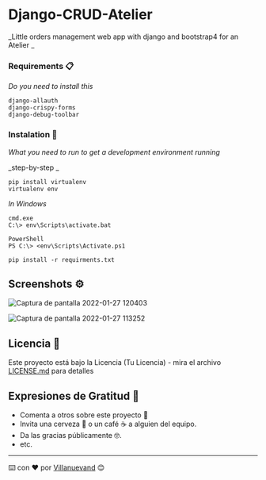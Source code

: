 # Django-CRUD-Atelier

_Little orders management web app with django and bootstrap4 for an Atelier _




### Requirements 📋

_Do you need to install this_

```
django-allauth
django-crispy-forms
django-debug-toolbar
```

### Instalation 🔧

_What you need to run to get a development environment running_

_step-by-step _

```
pip install virtualenv
virtualenv env
```

_In Windows_

```
cmd.exe
C:\> env\Scripts\activate.bat

PowerShell
PS C:\> <env\Scripts\Activate.ps1

pip install -r requirments.txt

```





## Screenshots ⚙️

![Captura de pantalla 2022-01-27 120403](https://user-images.githubusercontent.com/96630622/151355468-acde8540-32b0-4fec-a74c-1b261fe2f9ee.png)


![Captura de pantalla 2022-01-27 113252](https://user-images.githubusercontent.com/96630622/151353675-9e66d89e-1faf-4e48-aea0-874c73ffbba4.png)





## Licencia 📄

Este proyecto está bajo la Licencia (Tu Licencia) - mira el archivo [LICENSE.md](LICENSE.md) para detalles

## Expresiones de Gratitud 🎁

* Comenta a otros sobre este proyecto 📢
* Invita una cerveza 🍺 o un café ☕ a alguien del equipo. 
* Da las gracias públicamente 🤓.
* etc.



---
⌨️ con ❤️ por [Villanuevand](https://github.com/Villanuevand) 😊